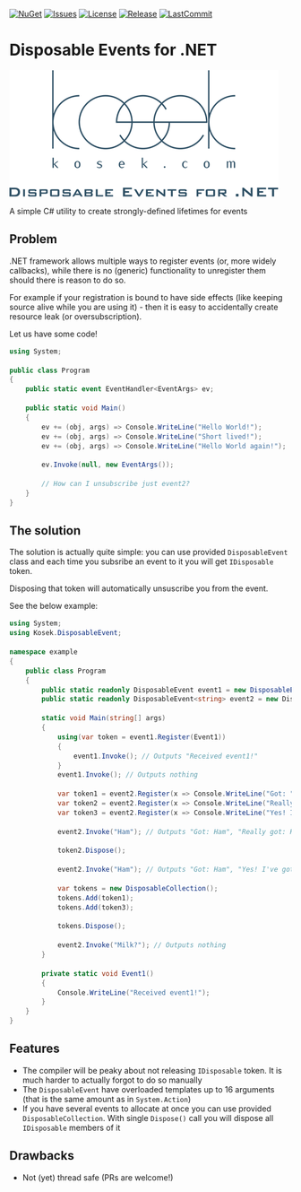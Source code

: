 [![NuGet](https://img.shields.io/nuget/dt/Kosek.DisposableEvent)](https://www.nuget.org/packages/Kosek.DisposableEvent/) [![Issues](https://img.shields.io/github/issues/kosek-com/disposable-event-net)](https://github.com/kosek-com/disposable-event-net/issues) [![License](https://img.shields.io/github/license/kosek-com/disposable-event-net)](https://github.com/kosek-com/disposable-event-net/blob/master/LICENSE) [![Release](https://img.shields.io/github/v/release/kosek-com/disposable-event-net)](https://github.com/kosek-com/disposable-event-net/releases) [![LastCommit](https://img.shields.io/github/last-commit/kosek-com/disposable-event-net)](https://github.com/kosek-com/disposable-event-net/commits/master)

# Disposable Events for .NET

![Logo](logo/DisposableEventNet.png)

A simple C# utility to create strongly-defined lifetimes for events

## Problem

.NET framework allows multiple ways to register events (or, more widely callbacks),
while there is no (generic) functionality to unregister them should there is reason to do so.

For example if your registration is bound to have side effects (like keeping source
alive while you are using it) - then it is easy to accidentally create resource leak (or oversubscription).

Let us have some code!

```C#
using System;
					
public class Program
{
	public static event EventHandler<EventArgs> ev;
	
	public static void Main()
	{
		ev += (obj, args) => Console.WriteLine("Hello World!");
		ev += (obj, args) => Console.WriteLine("Short lived!");
		ev += (obj, args) => Console.WriteLine("Hello World again!");
		
		ev.Invoke(null, new EventArgs());
		
		// How can I unsubscribe just event2?
	}
}
```

## The solution

The solution is actually quite simple: you can use provided `DisposableEvent` class
and each time you subsribe an event to it you will get `IDisposable` token.

Disposing that token will automatically unsuscribe you from the event.

See the below example:

```C#
using System;
using Kosek.DisposableEvent;

namespace example
{
	public class Program
	{
		public static readonly DisposableEvent event1 = new DisposableEvent();
		public static readonly DisposableEvent<string> event2 = new DisposableEvent<string>();
		
		static void Main(string[] args)
		{
			using(var token = event1.Register(Event1))
			{
				event1.Invoke(); // Outputs "Received event1!"
			}
			event1.Invoke(); // Outputs nothing
			
			var token1 = event2.Register(x => Console.WriteLine("Got: " + x));
			var token2 = event2.Register(x => Console.WriteLine("Really got: " + x));
			var token3 = event2.Register(x => Console.WriteLine("Yes! I've got: " + x));
			
			event2.Invoke("Ham"); // Outputs "Got: Ham", "Really got: Ham", "Yes! I've got: Ham"
			
			token2.Dispose();
			
			event2.Invoke("Ham"); // Outputs "Got: Ham", "Yes! I've got: Ham"
			
			var tokens = new DisposableCollection();
			tokens.Add(token1);
			tokens.Add(token3);
			
			tokens.Dispose();
			
			event2.Invoke("Milk?"); // Outputs nothing
		}
		
		private static void Event1()
		{
			Console.WriteLine("Received event1!");
		}
	}
}
```

## Features

 - The compiler will be peaky about not releasing `IDisposable` token. It is much
   harder to actually forgot to do so manually
 - The `DisposableEvent` have overloaded templates up to 16 arguments
   (that is the same amount as in `System.Action`)
 - If you have several events to allocate at once you can use provided `DisposableCollection`.
   With single `Dispose()` call you will dispose all `IDisposable` members of it

## Drawbacks

 - Not (yet) thread safe (PRs are welcome!)
